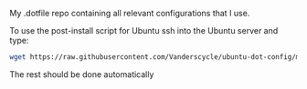 My .dotfile repo containing all relevant configurations that I use.

To use the post-install script for Ubuntu ssh into the Ubuntu server and type:
```bash
wget https://raw.githubusercontent.com/Vanderscycle/ubuntu-dot-config/main/UbuntuPostInstall.sh && chmod +x UbuntuPostInstall.sh && bash UbuntuPostInstall.sh
``` 
The rest should be done automatically